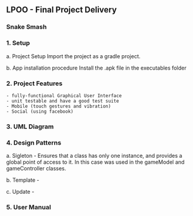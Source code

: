 ## LPOO - Final Project Delivery
### Snake Smash


### **1. Setup**

a. Project Setup
    Import the project as a gradle project.

b.	App installation procedure
    Install the .apk file in the executables folder



### **2. Project Features**
    - fully-functional Graphical User Interface
    - unit testable and have a good test suite
    - Mobile (touch gestures and vibration)
    - Social (using facebook)



###  **3. UML Diagram**





###  **4. Design Patterns**

a. Sigleton - Ensures that a class has only one instance, and provides a global point of access to it. In this case was used in the gameModel and gameController classes.

b. Template - 

c. Update -




###  **5.	User Manual**

